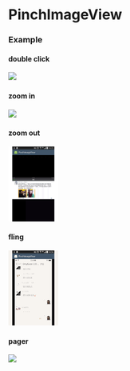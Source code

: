 # PinchImageView

### Example

#### double click

<img src="gif/doubleclick.gif" width="100" />

#### zoom in

<img src="gif/zoomin.gif" width="100" />

#### zoom out

<img src="gif/zoomout.gif" width="100" />

#### fling

<img src="gif/fling.gif" width="100" />

#### pager

<img src="gif/pager.gif" width="100" />
